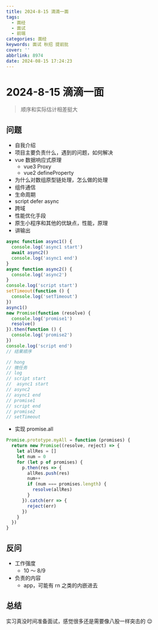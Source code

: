 ```yaml
---
title: 2024-8-15 滴滴一面
tags:
  - 面经
  - 面试
  - 前端
categories: 面经
keywords: 面试 秋招 提前批
cover: ''
abbrlink: 8974
date: 2024-08-15 17:24:23
---
```


# 2024-8-15 滴滴一面

> 顺序和实际估计相差挺大

## 问题

- 自我介绍
- 项目主要负责什么，遇到的问题，如何解决
- vue 数据响应式原理
  - vue3 Proxy
  - vue2 defineProperty
- 为什么对数组原型链处理，怎么做的处理
- 组件通信
- 生命周期
- script defer async
- 跨域
- 性能优化手段
- 原生小程序和其他的优缺点，性能，原理
- 讲输出

```js
async function async1() {
  console.log('async1 start')
  await async2()
  console.log('async1 end')
}
async function async2() {
  console.log('async2')
}
console.log('script start')
setTimeout(function () {
  console.log('setTimeout')
})
async1()
new Promise(function (resolve) {
  console.log('promise1')
  resolve()
}).then(function () {
  console.log('promise2')
})
console.log('script end')
// 结果顺序

// hong
// 微任务
// log
// script start
//  async1 start
// async2
// async1 end
// promise1
// script end
// promise2
// setTimeout
```

- 实现 promise.all

```js
Promise.prototype.myAll = function (promises) {
  return new Promise((resolve, reject) => {
    let allRes = []
    let num = 0
    for (let p of promises) {
      p.then(res => {
        allRes.push(res)
        num++
        if (num === promises.length) {
          resolve(allRes)
        }
      }).catch(err => {
        reject(err)
      })
    }
  })
}
```

## 反问

- 工作强度
  - 10 ～ 8/9
- 负责的内容
  - app，可能有 rn 之类的内嵌进去

## 总结

实习真没时间准备面试，感觉很多还是需要像八股一样突击的 😌
